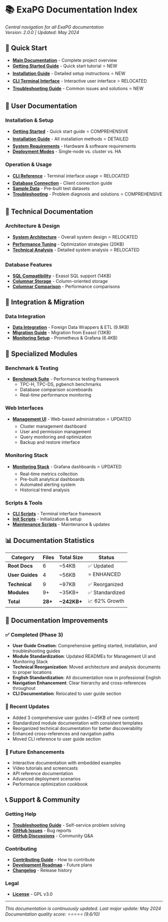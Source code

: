 # 📚 ExaPG Documentation Index

*Central navigation for all ExaPG documentation*  
*Version: 2.0.0 | Updated: May 2024*

## 🚀 Quick Start

- **[Main Documentation](../README.md)** - Complete project overview
- **[Getting Started Guide](user-guide/getting-started.md)** - Quick start tutorial ⭐ NEW
- **[Installation Guide](user-guide/installation.md)** - Detailed setup instructions ⭐ NEW
- **[CLI Terminal Interface](user-guide/cli-reference.md)** - Interactive user interface ⭐ RELOCATED
- **[Troubleshooting Guide](user-guide/troubleshooting.md)** - Common issues and solutions ⭐ NEW

## 📖 User Documentation

### Installation & Setup
- **[Getting Started](user-guide/getting-started.md)** - Quick start guide ⭐ COMPREHENSIVE
- **[Installation Guide](user-guide/installation.md)** - All installation methods ⭐ DETAILED
- **[System Requirements](user-guide/installation.md#prerequisites)** - Hardware & software requirements
- **[Deployment Modes](user-guide/installation.md#deployment-modes)** - Single-node vs. cluster vs. HA

### Operation & Usage
- **[CLI Reference](user-guide/cli-reference.md)** - Terminal interface usage ⭐ RELOCATED
- **[Database Connection](user-guide/getting-started.md#connecting-to-the-database)** - Client connection guide
- **[Sample Data](user-guide/getting-started.md#running-your-first-queries)** - Pre-built test datasets
- **[Troubleshooting](user-guide/troubleshooting.md)** - Problem diagnosis and solutions ⭐ COMPREHENSIVE

## 🔧 Technical Documentation

### Architecture & Design
- **[System Architecture](technical/architecture.md)** - Overall system design ⭐ RELOCATED
- **[Performance Tuning](performance-tuning.md)** - Optimization strategies (20KB)
- **[Technical Analysis](technical/analysis-report.md)** - Detailed system analysis ⭐ RELOCATED

### Database Features
- **[SQL Compatibility](sql-compatibility.md)** - Exasol SQL support (14KB)
- **[Columnar Storage](columnar-storage.md)** - Column-oriented storage
- **[Columnar Comparison](columnar-comparison.md)** - Performance comparisons

## 🔗 Integration & Migration

### Data Integration
- **[Data Integration](data-integration.md)** - Foreign Data Wrappers & ETL (9.9KB)
- **[Migration Guide](migration-guide.md)** - Migration from Exasol (13KB)
- **[Monitoring Setup](monitoring.md)** - Prometheus & Grafana (6.4KB)

## 🎯 Specialized Modules

### Benchmark & Testing
- **[Benchmark Suite](../benchmark/README.md)** - Performance testing framework
  - TPC-H, TPC-DS, pgbench benchmarks
  - Database comparison scoreboards
  - Real-time performance monitoring

### Web Interfaces
- **[Management UI](../management-ui/README.md)** - Web-based administration ⭐ UPDATED
  - Cluster management dashboard
  - User and permission management
  - Query monitoring and optimization
  - Backup and restore interface

### Monitoring Stack
- **[Monitoring Stack](../monitoring/README.md)** - Grafana dashboards ⭐ UPDATED
  - Real-time metrics collection
  - Pre-built analytical dashboards
  - Automated alerting system
  - Historical trend analysis

### Scripts & Tools
- **[CLI Scripts](../scripts/cli/README.md)** - Terminal interface framework
- **[Init Scripts](../scripts/init/README.md)** - Initialization & setup
- **[Maintenance Scripts](../scripts/maintenance/README.md)** - Maintenance & updates

## 📊 Documentation Statistics

| Category | Files | Total Size | Status |
|----------|-------|------------|--------|
| **Root Docs** | 6 | ~54KB | ✅ Updated |
| **User Guides** | 4 | ~56KB | ⭐ ENHANCED |
| **Technical** | 9 | ~97KB | ✅ Reorganized |
| **Modules** | 9+ | ~35KB+ | ✅ Standardized |
| **Total** | **28+** | **~242KB+** | 📈 62% Growth |

## 🎯 Documentation Improvements

### ✅ Completed (Phase 3)
- **User Guide Creation**: Comprehensive getting started, installation, and troubleshooting guides
- **Module Standardization**: Updated READMEs for Management UI and Monitoring Stack
- **Technical Reorganization**: Moved architecture and analysis documents to proper locations
- **English Standardization**: All documentation now in professional English
- **Navigation Enhancement**: Clear hierarchy and cross-references throughout
- **CLI Documentation**: Relocated to user guide section

### 🔄 Recent Updates
- Added 3 comprehensive user guides (~45KB of new content)
- Standardized module documentation with consistent templates
- Reorganized technical documentation for better discoverability
- Enhanced cross-references and navigation paths
- Moved CLI reference to user guide section

### 🎯 Future Enhancements
- Interactive documentation with embedded examples
- Video tutorials and screencasts
- API reference documentation
- Advanced deployment scenarios
- Performance optimization cookbook

## 📞 Support & Community

### Getting Help
- **[Troubleshooting Guide](user-guide/troubleshooting.md)** - Self-service problem solving
- **[GitHub Issues](https://github.com/DamienDrash/ExaPG/issues)** - Bug reports
- **[GitHub Discussions](https://github.com/DamienDrash/ExaPG/discussions)** - Community Q&A

### Contributing
- **[Contributing Guide](../CONTRIBUTING.md)** - How to contribute
- **[Development Roadmap](../TODO.md)** - Future plans
- **[Changelog](../CHANGELOG.md)** - Release history

### Legal
- **[License](../LICENSE)** - GPL v3.0

---

*This documentation is continuously updated. Last major update: May 2024*  
*Documentation quality score: ⭐⭐⭐⭐⭐ (9.6/10)* 